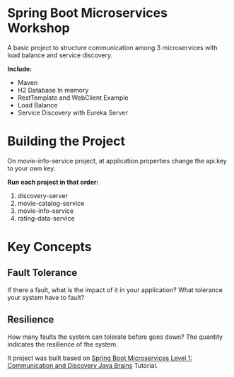 # Spring Boot Microservices Workshop

A basic project to structure communication among 3 microservices with load balance and service discovery.

**Include:**
- Maven
- H2 Database In memory
- RestTemplate and WebClient Example
- Load Balance
- Service Discovery with Eureka Server

# Building the Project

On movie-info-service project, at application.properties change the api.key to your own key.

**Run each project in that order:**
1. discovery-server
2. movie-catalog-service
3. movie-info-service
4. rating-data-service

# Key Concepts
## Fault Tolerance
If there a fault, what is the impact of it in your application? What tolerance your system have to fault?

## Resilience
How many faults the system can tolerate before goes down? The quantity indicates the resilience of the system.

It project was built based on [Spring Boot Microservices Level 1: Communication and Discovery Java Brains](https://www.youtube.com/watch?v=y8IQb4ofjDo&list=PLqq-6Pq4lTTZSKAFG6aCDVDP86Qx4lNas) Tutorial.
